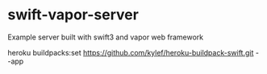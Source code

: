 # swift-vapor-server
Example server built with swift3 and vapor web framework


heroku buildpacks:set https://github.com/kylef/heroku-buildpack-swift.git --app <app name>
